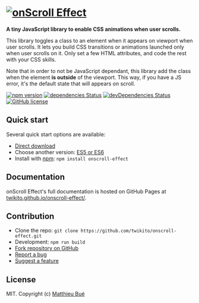 # [![onScroll Effect](https://raw.githubusercontent.com/Twikito/onscroll-effect/master/logo.png)](https://twikito.github.io/onscroll-effect/)

__A tiny JavaScript library to enable CSS animations when user scrolls.__

This library toggles a class to an element when it appears on viewport when user scrolls. It lets you build CSS transitions or animations launched only when user scrolls on it. Only set a few HTML attributes, and code the rest with your CSS skills.

Note that in order to not be JavaScript dependant, this library add the class when the element __is outside__ of the viewport. This way, if you have a JS error, it's the default state that will appears on scroll.

[![npm version](https://badge.fury.io/js/onscroll-effect.svg?style=flat-square)](https://badge.fury.io/js/onscroll-effect)
[![dependencies Status](https://david-dm.org/Twikito/onscroll-effect/status.svg?style=flat-square)](https://david-dm.org/Twikito/onscroll-effect)
[![devDependencies Status](https://david-dm.org/Twikito/onscroll-effect/dev-status.svg?style=flat-square)](https://david-dm.org/Twikito/onscroll-effect?type=dev)
[![GitHub license](https://img.shields.io/github/license/Twikito/onscroll-effect.svg?style=flat-square)](https://github.com/Twikito/onscroll-effect/blob/master/LICENSE)

## Quick start

Several quick start options are available:

- [Direct download](https://rawgit.com/Twikito/onscroll-effect/master/dist/onscroll-effect.es6.js)
- Choose another version: [ES5 or ES6](https://github.com/Twikito/onscroll-effect/tree/master/dist)
- Install with [npm](https://www.npmjs.com/package/onscroll-effect): `npm install onscroll-effect`

## Documentation

onScroll Effect's full documentation is hosted on GitHub Pages at [twikito.github.io/onscroll-effect/](https://twikito.github.io/onscroll-effect/).

## Contribution

- Clone the repo: `git clone https://github.com/twikito/onscroll-effect.git`
- Development: `npm run build`
- [Fork repository on GitHub](https://github.com/Twikito/onscroll-effect/fork)
- [Report a bug](https://github.com/Twikito/onscroll-effect/issues)
- [Suggest a feature](https://github.com/Twikito/onscroll-effect/issues)

## License

MIT. Copyright (c) [Matthieu Bué](https://twikito.com)
